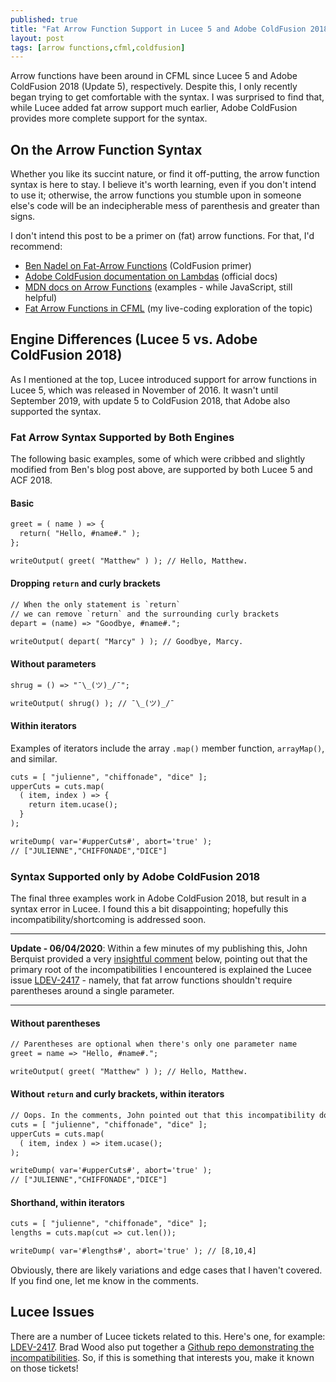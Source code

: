 ```yaml
---
published: true
title: "Fat Arrow Function Support in Lucee 5 and Adobe ColdFusion 2018"
layout: post
tags: [arrow functions,cfml,coldfusion]
---
```

Arrow functions have been around in CFML since Lucee 5 and Adobe ColdFusion 2018 (Update 5), respectively. Despite this, I only recently began trying to get comfortable with the syntax. I was surprised to find that, while Lucee added fat arrow support much earlier, Adobe ColdFusion provides more complete support for the syntax.
<!--more-->

## On the Arrow Function Syntax

Whether you like its succint nature, or find it off-putting, the arrow function syntax is here to stay. I believe it's worth learning, even if you don't intend to use it; otherwise, the arrow functions you stumble upon in someone else's code will be an indecipherable mess of parenthesis and greater than signs.

I don't intend this post to be a primer on (fat) arrow functions. For that, I'd recommend:

- [Ben Nadel on Fat-Arrow Functions](https://www.bennadel.com/blog/3648-fat-arrow-functions-and-lambda-expressions-are-supported-in-lucee-5-3-2-77.htm) (ColdFusion primer)
- [Adobe ColdFusion documentation on Lambdas](https://helpx.adobe.com/coldfusion/developing-applications/the-cfml-programming-language/extending-coldfusion-pages-with-cfml-scripting/using-closures.html#lambda) (official docs)
- [MDN docs on Arrow Functions](https://developer.mozilla.org/en-US/docs/Web/JavaScript/Reference/Functions/Arrow_functions) (examples - while JavaScript, still helpful)
- [Fat Arrow Functions in CFML](https://www.youtube.com/watch?v=bxblJ_PDuwo) (my live-coding exploration of the topic)

## Engine Differences (Lucee 5 vs. Adobe ColdFusion 2018)

As I mentioned at the top, Lucee introduced support for arrow functions in Lucee 5, which was released in November of 2016. It wasn't until September 2019, with update 5 to ColdFusion 2018, that Adobe also supported the syntax.

### Fat Arrow Syntax Supported by Both Engines

The following basic examples, some of which were cribbed and slightly modified from Ben's blog post above, are supported by both Lucee 5 and ACF 2018.

#### Basic

```cfc
greet = ( name ) => {
  return( "Hello, #name#." );
};

writeOutput( greet( "Matthew" ) ); // Hello, Matthew.
```

#### Dropping `return` and curly brackets

```cfc
// When the only statement is `return`
// we can remove `return` and the surrounding curly brackets
depart = (name) => "Goodbye, #name#.";

writeOutput( depart( "Marcy" ) ); // Goodbye, Marcy.
```

#### Without parameters

```cfc
shrug = () => "¯\_(ツ)_/¯";

writeOutput( shrug() ); // ¯\_(ツ)_/¯
```

#### Within iterators

Examples of iterators include the array `.map()` member function, `arrayMap()`, and similar.

```cfc
cuts = [ "julienne", "chiffonade", "dice" ];
upperCuts = cuts.map( 
  ( item, index ) => {
    return item.ucase();
  }
);

writeDump( var='#upperCuts#', abort='true' );
// ["JULIENNE","CHIFFONADE","DICE"]
```



### Syntax Supported only by Adobe ColdFusion 2018

The final three examples work in Adobe ColdFusion 2018, but result in a syntax error in Lucee. I found this a bit disappointing; hopefully this incompatibility/shortcoming is addressed soon.

___
**Update - 06/04/2020**: Within a few minutes of my publishing this, John Berquist provided a very [insightful comment](https://blog.mattclemente.com/2020/06/04/arrow-functions-in-adobe-coldfusion-and-lucee.html#comment-4941139643) below, pointing out that the primary root of the incompatibilities I encountered is explained the Lucee issue [LDEV-2417](https://luceeserver.atlassian.net/browse/LDEV-2417) - namely, that fat arrow functions shouldn't require parentheses around a single parameter.

___

#### Without parentheses

```cfc
// Parentheses are optional when there's only one parameter name
greet = name => "Hello, #name#.";

writeOutput( greet( "Matthew" ) ); // Hello, Matthew.
```

#### Without `return` and curly brackets, within iterators

```cfc
// Oops. In the comments, John pointed out that this incompatibility doesn't have to do with the arrow function, but rather with how Lucee/ACF differ in their parsing of the semicolon in the function.
cuts = [ "julienne", "chiffonade", "dice" ];
upperCuts = cuts.map( 
  ( item, index ) => item.ucase(); 
);

writeDump( var='#upperCuts#', abort='true' );
// ["JULIENNE","CHIFFONADE","DICE"]
```

#### Shorthand, within iterators

```cfc
cuts = [ "julienne", "chiffonade", "dice" ];
lengths = cuts.map(cut => cut.len());

writeDump( var='#lengths#', abort='true' ); // [8,10,4]
```

Obviously, there are likely variations and edge cases that I haven't covered. If you find one, let me know in the comments.

## Lucee Issues

There are a number of Lucee tickets related to this. Here's one, for example: [LDEV-2417](https://luceeserver.atlassian.net/browse/LDEV-2417). Brad Wood also put together a [Github repo demonstrating the incompatibilities](https://github.com/bdw429s/CFML-lambda-fat-arrow-functions). So, if this is something that interests you, make it known on those tickets!
